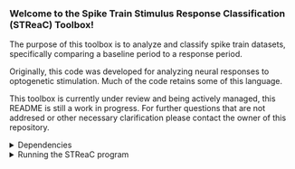 ### Welcome to the Spike Train Stimulus Response Classification (STReaC) Toolbox!

The purpose of this toolbox is to analyze and classify spike train datasets, specifically comparing a baseline period to a response period.

Originally, this code was developed for analyzing neural responses to optogenetic stimulation. Much of the code retains some of this language.

This toolbox is currently under review and being actively managed, this README is still a work in progress. For further questions that are not addresed or other necessary clarification please contact the owner of this repository.

<details> 
<summary>Dependencies</summary><blockquote>

All code was built using Python 3.11. We strongly advise using a virtual environment when running this code. Please see [https://docs.python.org/3/library/venv.html](https://docs.python.org/3/library/venv.html) on how to set up and activate virtual environment on your machine.

Once set up, to install the necessary Python modules please run:

`$ pip install -r requirements.txt`

You are now ready to run the code!
</blockquote>
</details>

<details>
<summary>Running the STReaC program</summary><blockquote>

One line is sufficient to run the program, assuming the proper flags and directory paths are supplied. To see a print out of all the options run:

`$ python3 analyze_data.py --help`

which should display
```
usage: analyze_data.py [-h] -d DATA_DIREC -r SAVE_DIREC [-f PARAM_FILE] [-b BASELINE BASELINE] [-l STIMULUS STIMULUS] [-bw BIN_WIDTH] [-tpct TRIAL_PERCENTILE] [-apct AVERAGE_PERCENTILE] [-ibt INHIBIT_BIN_THRESHOLD]
                       [-ebt EXCITE_BIN_THRESHOLD] [-cibt CONSECUTIVE_INHIBIT_BIN_THRESHOLD] [-cebt CONSECUTIVE_EXCITE_BIN_THRESHOLD] [-NoShuff] [-ISIFSDF ISIF_VS_SDF] [-mu MU] [-sig SIGMA] [-g] [-ar] [-pd]

Classification and data analysis of neural spiking.

options:
  -h, --help            show this help message and exit
  -d DATA_DIREC, --data_direc DATA_DIREC
                        Directory where raw data is stored.
  -r SAVE_DIREC, --save_direc SAVE_DIREC
                        Directory where processed data is stored.
  -f PARAM_FILE, --param_file PARAM_FILE
                        If provided, path to parameter file, otherwise default values used.
  -b BASELINE BASELINE, --baseline BASELINE BASELINE
                        Time before stimulus to start baseline and length of baseline.
  -l STIMULUS STIMULUS, --stimulus STIMULUS STIMULUS
                        Time near stimulus to begin recording and length of stimulus data.
  -bw BIN_WIDTH, --bin_width BIN_WIDTH
                        Width of bins.
  -tpct TRIAL_PERCENTILE, --trial_percentile TRIAL_PERCENTILE
                        Percentile to look for in trial baseline histogram.
  -apct AVERAGE_PERCENTILE, --average_percentile AVERAGE_PERCENTILE
                        Percentile to look for in average baseline histogram.
  -ibt INHIBIT_BIN_THRESHOLD, --inhibit_bin_threshold INHIBIT_BIN_THRESHOLD
                        Number of bins for inhibtion threshold.
  -ebt EXCITE_BIN_THRESHOLD, --excite_bin_threshold EXCITE_BIN_THRESHOLD
                        Number of bins for excitation threshold.
  -cibt CONSECUTIVE_INHIBIT_BIN_THRESHOLD, --consecutive_inhibit_bin_threshold CONSECUTIVE_INHIBIT_BIN_THRESHOLD
                        Number of bins for inhibtion threshold.
  -cebt CONSECUTIVE_EXCITE_BIN_THRESHOLD, --consecutive_excite_bin_threshold CONSECUTIVE_EXCITE_BIN_THRESHOLD
                        Number of bins for excitation threshold.
  -NoShuff, --no_average_shuffling
                        If given then no average shuffling.
  -ISIFSDF ISIF_VS_SDF, --isif_vs_sdf ISIF_VS_SDF
                        Any baseline FR below this, all trials use ISIF for inhibition.
  -mu MU, --mu MU       Number of points for moving average in ISIF. Not implemented.
  -sig SIGMA, --sigma SIGMA
                        Sigma (bandwidth) in SDF. Not implemented
  -g, --generate_data   If given then will gather data in data_direc.
  -ar, --average_response
                        If given then will gather average neural response in data_direc.
  -pd, --pandas         If given then generates pandas dataframe and saves as CSV

```

We will now go through all of these possible flags. The order is focused on importance rather than the order listed above. Once our paper on the method is published, we will include the link to the peer-reviewed paper for more information.


<details>
<summary> --data_direc (required) </summary><blockquote>

Directory for where the spike train data is stored, short hand, `-d`. Spike train data should be subdivied into directories pertaining to each group. For example, if there are four groups that exist in `path_to_data_direc`:

```
path_to_data_direc
├── Group_1
├── Group_2
├── Group 3
└── Group 4
```
The group names are arbitrary and can be user defined. From here, each group should contained a list of `N` subdirectories, `Neuron_0001` through `Neuron_N` (e.g. `N=1200` then the last subdirectory would be `Neuron_1200`). Let's assume `Group_1` has three neurons, and within each subdirectory will be three text files, as shown below.

```
path_to_data_direc
├── Group_1
    ├── Neuron_0001
    │   ├── light_on.txt
    │   ├── meta_data.txt
    │   └── spikes.txt
    ├── Neuron_0002
    │   ├── light_on.txt
    │   ├── meta_data.txt
    │   └── spikes.txt
    └── Neuron_0003
        ├── light_on.txt
        ├── meta_data.txt
        └── spikes.txt
```
The `light_on.txt` file will be a list of times corresponding to the start of an experiment. For example, in optogenetic studies, these times would signfity when the light comes on, hence the name. The `spikes.txt` file contains a list of all spike times before, during and after stimulation all stimulation times for that particular neuron. Lastly, `meta_data.txt` contains quantites that may be of interest for the analys that are delimited by a `:`, see the example file below that contain keyword data pertaining to that particular neuron:
```
Mouse#:	3
hemisphere:	right
distance:	1.0
mouse:	experimental mice
cell_num:	1
channel:	10
```
Note that none of the above keywords are necessary and users can define their own keywords. 
</blockquote>
</details>

<details><summary> --save_direc (required) </summary><blockquote>

Path to the directory that will contain the results of the STReaC toolbox. This should a separate directory than what is provided to the `--data_direc` flag.
</blockquote>
</details>

<details><summary> --generate_data (optional) </summary><blockquote>

Flag to indicate that the toolbox should determine all trial responses for each neuron. 
</blockquote>
</details>

<details><summary>  --average_response (optional) </summary><blockquote>

Flag to indicate that the toolbox should determine all average responses of each neuron. This assumes trials responses have been determined already via the `--generate_data` flag.
</blockquote>
</details>

<details><summary>  --pandas (optional) </summary><blockquote>

Flag to provide if the toolbox should output a CSV in the directory specified by `--save_direc` containing a summary of results. This is strongly advised and can be used by a `pandas` data frame (hence the name) for further analysis in Python.
</blockquote>
</details>

<details>
<summary>  
--baseline (optional, default [10,10]) 
</summary> 
<blockquote>

Positive integers, first value read in as a negative number, corresponding to when to start the baseline time and when to end the basline time, relative to each trial's start time as indicated by `light_on.txt`. For example if a trial's light on time is at 22.5 s and `--baseline [10,10]` is the flag provided, then that baseline starts at 12.5s and ends at 22.5s. Figures will show this period as negative time.
</blockquote>
</details>


<details><summary>  --stimulus (optional, default [0,10]) </summary><blockquote>

Positive integers corresponding to when to start the response time and when to end the response time, relative to each trial's start time as indicated by `light_on.txt`. For example if a trial's light on time is at 22.5 s and `--stimulus [0,10]` is the flag provided, then that response starts at 22.5s and ends at 32.5s. Figures will show this period as positive time.
</blockquote>
</details>

<details><summary>  --bin_width  (optional, default [0.5]) </summary> <blockquote>

Width of bins to use when partitioning baseline and response periods with ISIF/SDF analysis.
</blockquote>
</details>

<details><summary>  --trial_percentile (optional, default [99]) </summary> <blockquote>

Percentile used when finding the threshold of baseline bin areas to compare with ISIF/SDF bin areas in determining the trial neural response.
</blockquote>
</details>

<details><summary> --average_percentile (optional, default [90]) </summary> <blockquote>

Percentile used when finding the threshold of baseline bin areas to compare with ISIF/SDF bin areas in determining the average neural response.
</blockquote>
</details>

<details><summary>  --inhibit_bin_threshold (optional, default [3]) </summary> <blockquote>

Number of inhibited bins required to be considered an inhibitory response. Must be greater than 0 unless consecutive inhibited bins are given, then possible to be 0.
</blockquote>
</details>

<details><summary>  --excite_bin_threshold  (optional, default [3]) </summary><blockquote>
Number of excited bins required to be considered an excitatory response. Must be greater than 0 unless consecutive excited bins are given, then possible to be 0.
</blockquote>
</details>

<details>
<summary> 
--consecutive_inhibit_bin_threshold (optional, default [2]) 
</summary>
<blockquote>

Integer number of consecutive inhibited bins required to be considered an inhibitory response. If this value is below the inhibited bin threshold, a valid inhibitory response (partial inhibition, adapting inhibition, biphasic IE, biphasic EI) can be comprised of consecutive or non-consecutive bins. If this value is equal or above the inhibited bin threshold, then only this number of consecutive inhibited bins determine a valid inhibitory response.
</blockquote>
</details>


<details><summary>  --consecutive_excite_bin_threshold (optional, default [2]) </summary> <blockquote>
Integer number of consecutive excited bins required to be considered an excitatory response. If this value is below the excited bin threshold, a valid excitatory response (excitation, biphasic IE, biphasic EI) can be comprised of consecutive or non-consecutive bins. If this value is equal or above the excited bin threshold, then only this number of consecutive excited bins determine a valid excitatory response.
</blockquote>
</details>

<details><summary>  --no_average_shuffling (optional, default False) </summary><blockquote>

During each trial analysis, spike times are shuffled to amplify the number of baseline samples. During the average response analysis, all of the trial data, including shuffled baseline samples, are used in determing periods of excitation and inhibition. However if this flag is provided, then the addtional shuffled samples are excluded.
</blockquote>
</details>

<details><summary>  --isif_vs_sdf (optional, default [25]) </summary><blockquote>

Threshold to determine whether to use the ISIF or SDF for detecting inhibition. For a neuron's set of trials, if any average baseline firing rate is below this threshold then the ISIF will be used for all detection of inhibition. If not, then the SDF will be used for all detection of inhibition.
</blockquote>
</details>

<details><summary> --mu (optional, default [250]) </summary><blockquote>

Number of points to form a moving mean of the interspike interval function (ISIF).</blockquote>
</details>

<details><summary>  --sigma (optional, default [25/1000]) </summary><blockquote>

Bandwidth used in construction of the spike density function (SDF).
</blockquote>
</details>

<details><summary> --param_file (optional) </summary><blockquote>

Parameter file for above optional flags. Ideal for running multiple runs or tracking what flags were provided to the toolbox. Example is given below, from the `parameters.txt` file included in this repository.
```
# default parameter file
baseline:10,10
stimulus:0,10
bin_width:0.5
trial_percentile:99
average_percentile:90
inhibit_bin_threshold:3
excite_bin_threshold:3
consecutive_inhibit_bin_threshold:2
consecutive_excite_bin_threshold:2
mu:250
sigma:25/1000
isif_sdf_threshold:24.25
average_shuffling:Yes
```
</blockquote>
</details>  
</blockquote>                      
</details>